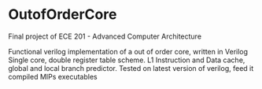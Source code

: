 # OutofOrderCore
Final project of ECE 201 - Advanced Computer Architecture

Functional verilog implementation of a out of order core, written in Verilog
Single core, double register table scheme. L1 Instruction and Data cache, global and local branch predictor.
Tested on latest version of verilog, feed it compiled MIPs executables
